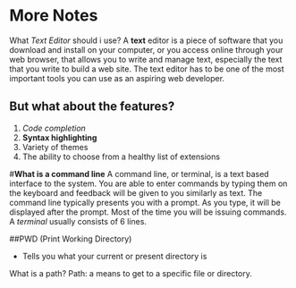 # **More Notes**
What *Text Editor* should i use?
A **text** editor is a piece of software that you download and install on
your computer, or you access online through your web browser, that
allows you to write and manage text, especially the text that you write
to build a web site. The text editor has to be one of the most
important tools you can use as an aspiring web developer.

## But what about the features?
1. *Code completion*
2. **Syntax highlighting**
3. Variety of themes
4. The ability to choose from a healthy list of extensions

#**What is a command line**
A command line, or terminal, is a text based interface to the system. You are able to enter commands by typing them on the keyboard and feedback will be given to you similarly as text.
The command line typically presents you with a prompt. As you type, it will be displayed after the prompt. Most of the time you will be issuing commands.
A *terminal* usually consists of 6 lines.

##PWD (Print Working Directory)
- Tells you what your current or present directory is

What is a path?
Path: a means to get to a specific file or directory.
